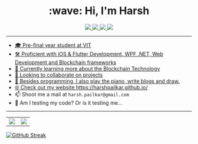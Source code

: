 <h1 align="center">:wave: Hi, I'm Harsh</h1>

<p align="center">
  <a href="https://harshpailkar.github.io/">
    <img src="https://img.shields.io/badge/website-000000?style=for-the-badge&logo=About.me&logoColor=white">
  </a>
  <a href="https://www.linkedin.com/in/harsh-pailkar/">
    <img src="https://img.shields.io/badge/LinkedIn-0077B5?style=for-the-badge&logo=linkedin&logoColor=white">
   <a/>
  <a href="https://github.com/harshpailkar">
    <img src="https://img.shields.io/badge/harshpailkar-100000?style=for-the-badge&logo=github&logoColor=white">
   <a/>
  <a href="https://twitter.com/harsh_pailkar">
    <img src="https://img.shields.io/badge/@harsh_pailkar-1DA1F2?style=for-the-badge&logo=twitter&logoColor=white">
</p>

---
    
- 🎓 Pre-final year student at VIT
- 🛠 Proficient with iOS & Flutter Development, WPF .NET, Web Development and Blockchain frameworks
- 🌱 Currently learning more about the Blockchain Technology
- 👯 Looking to collaborate on projects
- 💬 Besides programming, I also play the piano, write blogs and draw.
- 🌐 Check out my website https://harshpailkar.github.io/
- 📫 Shoot me a mail at `harsh.pailkar@gmail.com`
- 🤖 Am I testing my code? Or is it testing me...

---

<table cellspacing="0" cellpadding="0" border="0">
  <tr>
    <td>
      <a href="https://github.com/harshpailkar">
        <img src="https://github-readme-stats.vercel.app/api?username=harshpailkar&show_icons=true&include_all_commits=true&theme=tokyonight">
      <a/>
    </td>
    <td>
      <a href="https://github.com/harshpailkar">
        <img src="https://github-readme-stats.vercel.app/api/top-langs/?username=harshpailkar&layout=compact&theme=tokyonight">
      <a/>
    </td>
  </tr>
</table>
    
[![GitHub Streak](https://streak-stats.demolab.com/?user=harshpailkar)](https://git.io/streak-stats)
